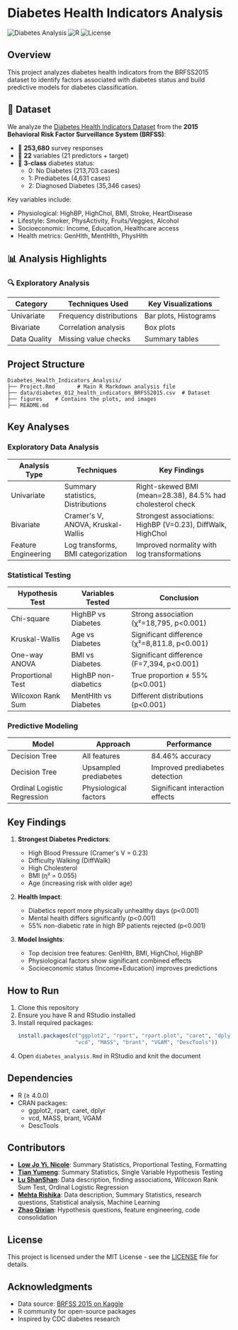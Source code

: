 # Diabetes Health Indicators Analysis

![Diabetes Analysis](https://img.shields.io/badge/analysis-health%20indicators-blue)
![R](https://img.shields.io/badge/language-R-276DC3)
![License](https://img.shields.io/badge/license-MIT-green)

## Overview

This project analyzes diabetes health indicators from the BRFSS2015 dataset to identify factors associated with diabetes status and build predictive models for diabetes classification.

## 📂 Dataset

We analyze the [Diabetes Health Indicators Dataset](https://www.kaggle.com/datasets/alexteboul/diabetes-health-indicators-dataset) from the **2015 Behavioral Risk Factor Surveillance System (BRFSS)**:

- 📌 **253,680** survey responses
- 📌 **22** variables (21 predictors + target)
- 📌 **3-class** diabetes status:
  - 0: No Diabetes (213,703 cases)
  - 1: Prediabetes (4,631 cases)
  - 2: Diagnosed Diabetes (35,346 cases)

Key variables include:

- Physiological: HighBP, HighChol, BMI, Stroke, HeartDisease
- Lifestyle: Smoker, PhysActivity, Fruits/Veggies, Alcohol
- Socioeconomic: Income, Education, Healthcare access
- Health metrics: GenHlth, MentHlth, PhysHlth

## 📊 Analysis Highlights

### 🔍 Exploratory Analysis

| Category     | Techniques Used         | Key Visualizations    |
| ------------ | ----------------------- | --------------------- |
| Univariate   | Frequency distributions | Bar plots, Histograms |
| Bivariate    | Correlation analysis    | Box plots             |
| Data Quality | Missing value checks    | Summary tables        |

## Project Structure

```
Diabetes_Health_Indicators_Analysis/
├── Project.Rmd       # Main R Markdown analysis file
├── data/diabetes_012_health_indicators_BRFSS2015.csv  # Dataset
├── figures    # Contains the plots, and images
├── README.md
```

## Key Analyses

### Exploratory Data Analysis

| Analysis Type       | Techniques                         | Key Findings                                                |
| ------------------- | ---------------------------------- | ----------------------------------------------------------- |
| Univariate          | Summary statistics, Distributions  | Right-skewed BMI (mean=28.38), 84.5% had cholesterol check  |
| Bivariate           | Cramer's V, ANOVA, Kruskal-Wallis  | Strongest associations: HighBP (V=0.23), DiffWalk, HighChol |
| Feature Engineering | Log transforms, BMI categorization | Improved normality with log transformations                 |

### Statistical Testing

| Hypothesis Test   | Variables Tested     | Conclusion                                   |
| ----------------- | -------------------- | -------------------------------------------- |
| Chi-square        | HighBP vs Diabetes   | Strong association (χ²=18,795, p<0.001)      |
| Kruskal-Wallis    | Age vs Diabetes      | Significant difference (χ²=8,811.8, p<0.001) |
| One-way ANOVA     | BMI vs Diabetes      | Significant difference (F=7,394, p<0.001)    |
| Proportional Test | HighBP non-diabetics | True proportion ≠ 55% (p<0.001)              |
| Wilcoxon Rank Sum | MentHlth vs Diabetes | Different distributions (p<0.001)            |

### Predictive Modeling

| Model                       | Approach              | Performance                     |
| --------------------------- | --------------------- | ------------------------------- |
| Decision Tree               | All features          | 84.46% accuracy                 |
| Decision Tree               | Upsampled prediabetes | Improved prediabetes detection  |
| Ordinal Logistic Regression | Physiological factors | Significant interaction effects |

## Key Findings

1. **Strongest Diabetes Predictors**:

   - High Blood Pressure (Cramer's V = 0.23)
   - Difficulty Walking (DiffWalk)
   - High Cholesterol
   - BMI (η² = 0.055)
   - Age (increasing risk with older age)

2. **Health Impact**:

   - Diabetics report more physically unhealthy days (p<0.001)
   - Mental health differs significantly (p<0.001)
   - 55% non-diabetic rate in high BP patients rejected (p<0.001)

3. **Model Insights**:
   - Top decision tree features: GenHlth, BMI, HighChol, HighBP
   - Physiological factors show significant combined effects
   - Socioeconomic status (Income+Education) improves predictions

## How to Run

1. Clone this repository
2. Ensure you have R and RStudio installed
3. Install required packages:
   ```r
   install.packages(c("ggplot2", "rpart", "rpart.plot", "caret", "dplyr",
                     "vcd", "MASS", "brant", "VGAM", "DescTools"))
   ```
4. Open `diabetes_analysis.Rmd` in RStudio and knit the document

## Dependencies

- R (≥ 4.0.0)
- CRAN packages:
  - ggplot2, rpart, caret, dplyr
  - vcd, MASS, brant, VGAM
  - DescTools

## Contributors

- **[Low Jo Yi, Nicole](https://github.com/nicoleelow)**: Summary Statistics, Proportional Testing, Formatting
- **[Tian Yumeng](https://github.com/TianYumeng03)**: Summary Statistics, Single Variable Hypothesis Testing
- **[Lu ShanShan](https://github.com/shan2lu)**: Data description, finding associations, Wilcoxon Rank Sum Test, Ordinal Logistic Regression
- **[Mehta Rishika](https://github.com/Oganesson0221)**: Data description, Summary Statistics, research questions, Statistical analysis, Machine Learning
- **[Zhao Qixian](https://github.com/ZhaoQixian)**: Hypothesis questions, feature engineering, code consolidation

## License

This project is licensed under the MIT License - see the [LICENSE](LICENSE) file for details.

## Acknowledgments

- Data source: [BRFSS 2015 on Kaggle](https://www.kaggle.com/datasets/alexteboul/diabetes-health-indicators-dataset)
- R community for open-source packages
- Inspired by CDC diabetes research
